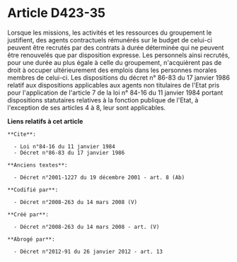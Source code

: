 # Article D423-35

Lorsque les missions, les activités et les ressources du groupement le justifient, des agents contractuels rémunérés sur le
budget de celui-ci peuvent être recrutés par des contrats à durée déterminée qui ne peuvent être renouvelés que par
disposition expresse. Les personnels ainsi recrutés, pour une durée au plus égale à celle du groupement, n'acquièrent pas de
droit à occuper ultérieurement des emplois dans les personnes morales membres de celui-ci. Les dispositions du décret n°
86-83 du 17 janvier 1986 relatif aux dispositions applicables aux agents non titulaires de l'Etat pris pour l'application de
l'article 7 de la loi n° 84-16 du 11 janvier 1984 portant dispositions statutaires relatives à la fonction publique de
l'Etat, à l'exception de ses articles 4 à 8, leur sont applicables.

**Liens relatifs à cet article**

	**Cite**:

	  - Loi n°84-16 du 11 janvier 1984
	  - Décret n°86-83 du 17 janvier 1986

	**Anciens textes**:

	  - Décret n°2001-1227 du 19 décembre 2001 - art. 8 (Ab)

	**Codifié par**:

	  - Décret n°2008-263 du 14 mars 2008 (V)

	**Créé par**:

	  - Décret n°2008-263 du 14 mars 2008 - art. (V)

	**Abrogé par**:

	  - Décret n°2012-91 du 26 janvier 2012 - art. 13
